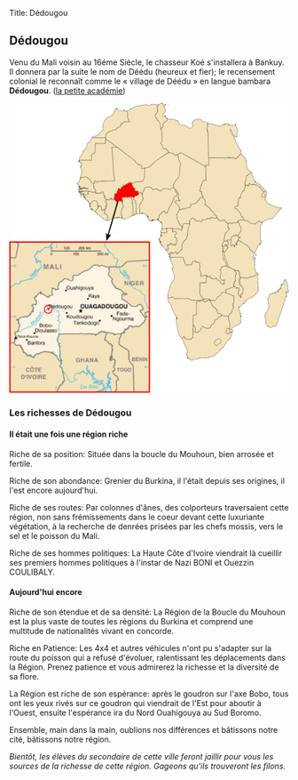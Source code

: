 Title: Dédougou

Dédougou
--------

Venu du Mali voisin au 16éme Siècle, le chasseur Koé s'installera à Bankuy.
Il donnera par la suite le nom de Déédu (heureux et fier); le recensement
colonial le reconnaît comme le  « village de Déédu » en langue bambara
**Dédougou**. ([la petite académie][1])


![Localisation Dédougou Burkina][2]


### Les richesses de Dédougou

#### Il était une fois une région riche

Riche de sa position: Située dans la boucle du Mouhoun, bien arrosée et
fertile.

Riche de son abondance: Grenier du Burkina, il l'était depuis ses origines,
il l'est encore aujourd'hui.

Riche de ses routes: Par colonnes d'ânes, des colporteurs traversaient cette
région, non sans frémissements dans le coeur devant cette luxuriante
végétation, à la recherche de denrées prisées par les chefs mossis, vers le
sel et le poisson du Mali.

Riche de ses hommes politiques: La Haute Côte d'Ivoire viendrait là cueillir
ses premiers hommes politiques à l'instar de Nazi BONI et Ouezzin COULIBALY.


#### Aujourd'hui encore

Riche de son étendue et de sa densité: La Région de la Boucle du Mouhoun est
la plus vaste de toutes les régions du Burkina et comprend une multitude de
nationalités vivant en concorde.

Riche en Patience:
Les 4x4 et autres véhicules n'ont pu s'adapter sur la route du poisson qui a
refusé d'évoluer, ralentissant les déplacements dans la Région. Prenez patience
et vous admirerez la richesse et la diversité de sa flore. 

La Région est riche de son espérance: 
après le goudron sur l'axe Bobo, tous ont les yeux rivés sur ce goudron qui
viendrait de l'Est pour aboutir à l'Ouest,  ensuite l'espérance ira du Nord
Ouahigouya au Sud Boromo. 

Ensemble, main dans la main, oublions nos différences et bâtissons notre cité,
bâtissons notre région.

*Bientôt, les élèves du secondaire de cette ville feront jaillir pour vous les
sources de la richesse de cette région. Gageons qu'ils trouveront les filons.*


  [1]: http://www.petiteacademie.gov.bf/AutreRepere/AutreRepere.asp?CodeAutreRepere=4900
  [2]: /data/images/Localisation_DedougouBurkinaAfrique.png
